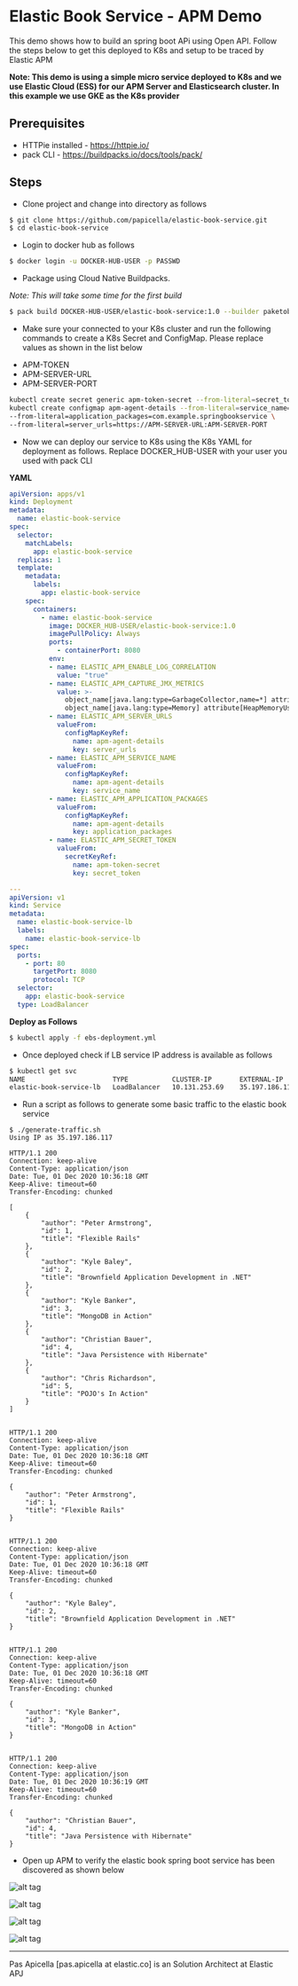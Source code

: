 # Elastic Book Service - APM Demo

This demo shows how to build an spring boot APi using Open API. Follow the steps below to get this deployed to K8s and setup to be traced by Elastic APM

**Note: This demo is using a simple micro service deployed to K8s and we use Elastic Cloud (ESS) for our APM Server and Elasticsearch cluster. In this example we use GKE as the K8s provider**

## Prerequisites

* HTTPie installed - https://httpie.io/
* pack CLI - https://buildpacks.io/docs/tools/pack/

## Steps

- Clone project and change into directory as follows

```bash 
$ git clone https://github.com/papicella/elastic-book-service.git
$ cd elastic-book-service
```

- Login to docker hub as follows

```bash
$ docker login -u DOCKER-HUB-USER -p PASSWD
```

- Package using Cloud Native Buildpacks.

_Note: This will take some time for the first build_

```bash
$ pack build DOCKER-HUB-USER/elastic-book-service:1.0 --builder paketobuildpacks/builder:base --publish --path ./
```

- Make sure your connected to your K8s cluster and run the following commands to create a K8s Secret and ConfigMap. Please replace values as shown in the list below

* APM-TOKEN
* APM-SERVER-URL
* APM-SERVER-PORT

```bash
kubectl create secret generic apm-token-secret --from-literal=secret_token=APM-TOKEN
kubectl create configmap apm-agent-details --from-literal=service_name=elastic-book-service \
--from-literal=application_packages=com.example.springbookservice \
--from-literal=server_urls=https://APM-SERVER-URL:APM-SERVER-PORT
```

- Now we can deploy our service to K8s using the K8s YAML for deployment as follows. Replace DOCKER_HUB-USER with your user you used with pack CLI

**YAML**

```yaml
apiVersion: apps/v1
kind: Deployment
metadata:
  name: elastic-book-service
spec:
  selector:
    matchLabels:
      app: elastic-book-service
  replicas: 1
  template:
    metadata:
      labels:
        app: elastic-book-service
    spec:
      containers:
        - name: elastic-book-service
          image: DOCKER_HUB-USER/elastic-book-service:1.0
          imagePullPolicy: Always
          ports:
            - containerPort: 8080
          env:
          - name: ELASTIC_APM_ENABLE_LOG_CORRELATION
            value: "true"
          - name: ELASTIC_APM_CAPTURE_JMX_METRICS
            value: >-
              object_name[java.lang:type=GarbageCollector,name=*] attribute[CollectionCount:metric_name=collection_count] attribute[CollectionTime:metric_name=collection_time],
              object_name[java.lang:type=Memory] attribute[HeapMemoryUsage:metric_name=heap]
          - name: ELASTIC_APM_SERVER_URLS
            valueFrom:
              configMapKeyRef:
                name: apm-agent-details
                key: server_urls
          - name: ELASTIC_APM_SERVICE_NAME
            valueFrom:
              configMapKeyRef:
                name: apm-agent-details
                key: service_name
          - name: ELASTIC_APM_APPLICATION_PACKAGES
            valueFrom:
              configMapKeyRef:
                name: apm-agent-details
                key: application_packages
          - name: ELASTIC_APM_SECRET_TOKEN
            valueFrom:
              secretKeyRef:
                name: apm-token-secret
                key: secret_token

---
apiVersion: v1
kind: Service
metadata:
  name: elastic-book-service-lb
  labels:
    name: elastic-book-service-lb
spec:
  ports:
    - port: 80
      targetPort: 8080
      protocol: TCP
  selector:
    app: elastic-book-service
  type: LoadBalancer
```

**Deploy as Follows** 

```bash
$ kubectl apply -f ebs-deployment.yml
```

- Once deployed check if LB service IP address is available as follows

```bash
$ kubectl get svc
NAME                      TYPE           CLUSTER-IP       EXTERNAL-IP      PORT(S)          AGE
elastic-book-service-lb   LoadBalancer   10.131.253.69    35.197.186.117   80:30220/TCP     5d23h
```

- Run a script as follows to generate some basic traffic to the elastic book service

```http
$ ./generate-traffic.sh
Using IP as 35.197.186.117

HTTP/1.1 200
Connection: keep-alive
Content-Type: application/json
Date: Tue, 01 Dec 2020 10:36:18 GMT
Keep-Alive: timeout=60
Transfer-Encoding: chunked

[
    {
        "author": "Peter Armstrong",
        "id": 1,
        "title": "Flexible Rails"
    },
    {
        "author": "Kyle Baley",
        "id": 2,
        "title": "Brownfield Application Development in .NET"
    },
    {
        "author": "Kyle Banker",
        "id": 3,
        "title": "MongoDB in Action"
    },
    {
        "author": "Christian Bauer",
        "id": 4,
        "title": "Java Persistence with Hibernate"
    },
    {
        "author": "Chris Richardson",
        "id": 5,
        "title": "POJO's In Action"
    }
]


HTTP/1.1 200
Connection: keep-alive
Content-Type: application/json
Date: Tue, 01 Dec 2020 10:36:18 GMT
Keep-Alive: timeout=60
Transfer-Encoding: chunked

{
    "author": "Peter Armstrong",
    "id": 1,
    "title": "Flexible Rails"
}


HTTP/1.1 200
Connection: keep-alive
Content-Type: application/json
Date: Tue, 01 Dec 2020 10:36:18 GMT
Keep-Alive: timeout=60
Transfer-Encoding: chunked

{
    "author": "Kyle Baley",
    "id": 2,
    "title": "Brownfield Application Development in .NET"
}


HTTP/1.1 200
Connection: keep-alive
Content-Type: application/json
Date: Tue, 01 Dec 2020 10:36:18 GMT
Keep-Alive: timeout=60
Transfer-Encoding: chunked

{
    "author": "Kyle Banker",
    "id": 3,
    "title": "MongoDB in Action"
}


HTTP/1.1 200
Connection: keep-alive
Content-Type: application/json
Date: Tue, 01 Dec 2020 10:36:19 GMT
Keep-Alive: timeout=60
Transfer-Encoding: chunked

{
    "author": "Christian Bauer",
    "id": 4,
    "title": "Java Persistence with Hibernate"
}
```

- Open up APM to verify the elastic book spring boot service has been discovered as shown below

![alt tag](https://i.ibb.co/K7JVnRm/ebs-apm-1.png)

![alt tag](https://i.ibb.co/BnjXfD0/ebs-apm-2.png)

![alt tag](https://i.ibb.co/SJsVrT3/ebs-apm-3.png)

![alt tag](https://i.ibb.co/YWPYZ0J/ebs-apm-4.png)


<hr />
Pas Apicella [pas.apicella at elastic.co] is an Solution Architect at Elastic APJ  